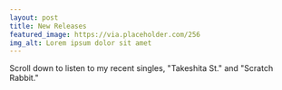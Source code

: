 ```yaml
---
layout: post
title: New Releases
featured_image: https://via.placeholder.com/256
img_alt: Lorem ipsum dolor sit amet
---
```


Scroll down to listen to my recent singles, "Takeshita St." and "Scratch Rabbit."